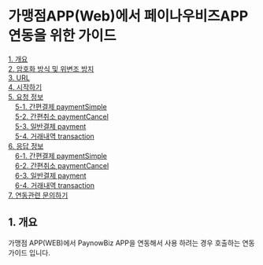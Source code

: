 # 가맹점APP(Web)에서 페이나우비즈APP 연동을 위한 가이드

[1. 개요](#1-개요) <br>
[2. 암호화 방식 및 위변조 방지](#2-암호화-방식-및-위변조-방지) <br>
[3. URL](#3-URL) <br>
[4. 시작하기](#4-시작하기) <br>
[5. 요청 정보](#5-요청-정보) <br>
　[5-1. 간편결제 paymentSimple](#5-1-간편결제-paymentSimple) <br>
　[5-2. 간편취소 paymentCancel](#5-2-간편취소-paymentCancel) <br>
　[5-3. 일반결제 payment](#5-3-일반결제-payment) <br>
　[5-4. 거래내역 transaction](#5-4-거래내역-transaction) <br>
[6. 응답 정보](#6-응답-정보) <br>
　[6-1. 간편결제 paymentSimple](#6-1-간편결제-paymentSimple) <br>
　[6-2. 간편취소 paymentCancel](#6-2-간편취소-paymentCancel) <br>
　[6-3. 일반결제 payment](#6-3-일반결제-payment) <br>
　[6-4. 거래내역 transaction](#6-4-거래내역-transaction) <br>
[7. 연동관련 문의하기](#7-연동관련-문의하기) <br>

## 1. 개요
 가맹점 APP(WEB)에서 PaynowBiz APP을 연동해서 사용 하려는 경우 호출하는 연동 가이드 입니다.
